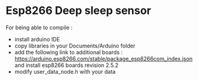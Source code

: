 # Esp8266 Deep sleep sensor

For being able to compile : 

 - install arduino IDE
 - copy libraries in your Documents/Arduino folder 
 - add the following link to additional boards : https://arduino.esp8266.com/stable/package_esp8266com_index.json and install esp8266 boards revision 2.5.2
 - modify user_data_node.h with your data
